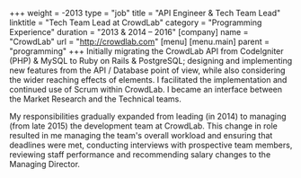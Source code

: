 +++
weight = -2013
type = "job"
title = "API Engineer & Tech Team Lead"
linktitle = "Tech Team Lead at CrowdLab"
category = "Programming Experience"
duration = "2013 &amp; 2014 – 2016"
[company]
  name = "CrowdLab"
  url = "http://crowdlab.com"
[menu]
  [menu.main]
    parent = "programming"
+++
Initially migrating the CrowdLab API from CodeIgniter (PHP) & MySQL to Ruby on Rails & PostgreSQL; designing and implementing new features from the API / Database point of view, while also considering the wider reaching effects of elements.  I facilitated the implementation and continued use of Scrum within CrowdLab.  I became an interface between the Market Research and the Technical teams.

My responsibilities gradually expanded from leading (in 2014) to managing (from late 2015) the development team at CrowdLab.  This change in role resulted in me managing the team's overall workload and ensuring that deadlines were met, conducting interviews with prospective team members, reviewing staff performance and recommending salary changes to the Managing Director.
